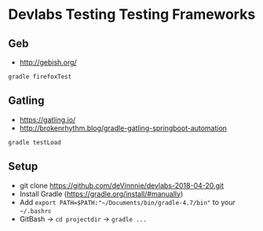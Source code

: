 # Devlabs Testing Testing Frameworks

## Geb

* http://gebish.org/

```
gradle firefoxTest
```

## Gatling

* https://gatling.io/
* http://brokenrhythm.blog/gradle-gatling-springboot-automation

```
gradle testLoad
```

## Setup

* git clone https://github.com/deVinnnie/devlabs-2018-04-20.git
* Install Gradle (https://gradle.org/install/#manually)
* Add `export PATH=$PATH:"~/Documents/bin/gradle-4.7/bin"` to your `~/.bashrc`
* GitBash -> `cd projectdir` -> `gradle ...`
